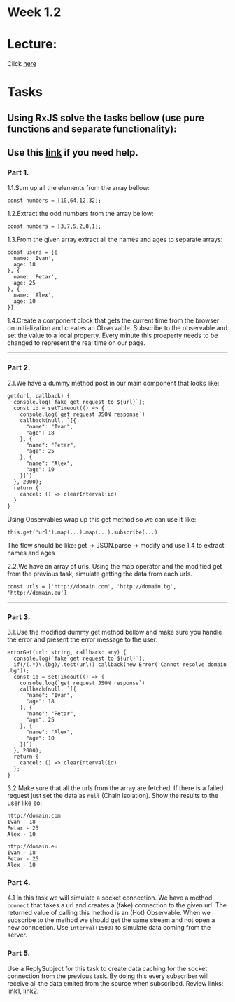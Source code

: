 # Week 1.2

# Lecture:
Click [here](https://speakerdeck.com/iliaidakiev/2-functional-programming-and-rxjs)

# Tasks

## Using RxJS solve the tasks bellow (use pure functions and separate functionality):
Use this [link](https://github.com/Reactive-Extensions/RxJS/blob/master/doc/gettingstarted/categories.md) if you need help.
---

### Part 1.
1.1.Sum up all the elements from the array bellow:
```
const numbers = [10,64,12,32];
```

1.2.Extract the odd numbers from the array bellow:
```
const numbers = [3,7,5,2,8,1];
```

1.3.From the given array extract all the names and ages to separate arrays:
```
const users = [{
  name: 'Ivan',
  age: 18
}, {
  name: 'Petar',
  age: 25
}, {
  name: 'Alex',
  age: 10
}]
```

1.4.Create a component clock that gets the current time from the browser on initialization and creates an Observable. Subscribe to the observable and set the value to a local property. Every minute this proeperty needs to be changed to represent the real time on our page.

---

### Part 2.
2.1.We have a dummy method post in our main component that looks like:
```
get(url, callback) {
  console.log(`fake get request to ${url}`);
  const id = setTimeout(() => {
    console.log(`get request JSON response`)
    callback(null, `[{
      "name": "Ivan",
      "age": 18
    }, {
      "name": "Petar",
      "age": 25
    }, {
      "name": "Alex",
      "age": 10
    }]`)
  }, 2000);
  return {
    cancel: () => clearInterval(id)
  }
}

```
Using Observables wrap up this get method so we can use it like:

```
this.get('url').map(...).map(...).subscribe(...)
```

The flow should be like: get -> JSON.parse -> modify and use 1.4 to extract names and ages

2.2.We have an array of urls. Using the map operator and the modified get from the previous task, simulate getting the data from each urls.
```
const urls = ['http://domain.com', 'http://domain.bg', 'http://domain.eu']
```

---

### Part 3.
3.1.Use the modified dummy get method bellow and make sure you handle the error and present the error message to the user:

```
errorGet(url: string, callback: any) {
  console.log(`fake get request to ${url}`);
  if(/(.*)\.(bg)/.test(url)) callback(new Error('Cannot resolve domain .bg'));
  const id = setTimeout(() => {
    console.log(`get request JSON response`)
    callback(null, `[{
      "name": "Ivan",
      "age": 18
    }, {
      "name": "Petar",
      "age": 25
    }, {
      "name": "Alex",
      "age": 10
    }]`)
  }, 2000);
  return {
    cancel: () => clearInterval(id)
  };
}
```

3.2.Make sure that all the urls from the array are fetched. If there is a failed request just set the data as ``null`` (Chain isolation). Show the results to the user like so:
```
http://domain.com
Ivan - 18
Petar - 25
Alex - 10

http://domain.eu
Ivan - 18
Petar - 25
Alex - 10
```
### Part 4.
4.1 In this task we will simulate a socket connection. We have a method ``connect`` that takes a url and creates a (fake) connection to the given url. The returned value of calling this method is an (Hot) Observable. When we subscribe to the method we should get the same stream and not open a new conncetion. Use `interval(1500)` to simulate data coming from the server.

### Part 5.
Use a ReplySubject for this task to create data caching for the socket connection from the previous task. By doing this every subscriber will receive all the data emited from the source when subscribed. Review links: [link1](https://github.com/Reactive-Extensions/RxJS/blob/master/doc/api/subjects/subject.md), [link2](https://github.com/Reactive-Extensions/RxJS/blob/master/doc/api/subjects/replaysubject.md).